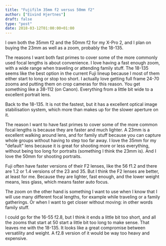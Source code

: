 ```yaml
---
title: "Fujifilm 35mm f2 versus 50mm f2"
author: ["Eivind Hjertnes"]
draft: false
type: "post"
date: 2018-03-12T01:00:00+01:00
---
```


I own both the 35mm f2 and the 50mm f2 for my X-Pro 2, and I plan on
buying the 23mm as well as a zoom, probably the 18-135.

The reasons I want both fast primes to cover some of the more commonly
used focal lengths is about convenience. I love having a fast enough
zoom, with a wide range when traveling or attending family stuff. The
18-135 seems like the best option in the current Fuji lineup because I
most of them either start to long or stop too short. I actually love
getting full frame 24-70 zooms and putting them on crop cameras for this
reason. You get something like a 38-112 (on Canon). Everything from a
little bit wide to a excellent portrait lens.

Back to the 18-135. It is not the fastest, but it has a excellent
optical image stabilisation system, which more than makes up for the
slower aperture on it.

The reason I want to have fast primes to cover some of the more common
focal lengths is because they are faster and much lighter. A 23mm is a
excellent walking around lens, and for family stuff because you can
capture whole groups without having to step too far away. I love the
35mm for my "default" lens because it is great for shooting more or less
everything, without being too long for portraits (something I think the
23mm is). And I love the 50mm for shooting portraits.

Fuji often have faster versions of their F2 lenses, like the 56 f1.2 and
there are 1.2 or 1.4 versions of the 23 and 35. But I think the F2
lenses are better, at least for me. Because they are lighter, fast
enough, and the lower weight means, less glass, which means faster auto
focus.

The zoom on the other hand is something I want to use when I know that I
will use many different focal lengths, for example while traveling or a
family gatherings. Or when I want to get closer without moving: in other
words family stuff.

I could go for the 16-55 f2.8, but I think it ends a little bit too
short, and all the zooms that start at 50 start a little bit too long to
make sense. That leaves me with the 18-135. It looks like a great
compromise between versatility and weight. A f2.8 version of it would be
way too heavy and expensive.
